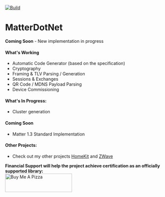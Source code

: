 [![Build](https://github.com/SmartHomeOS/MatterDotNet/actions/workflows/dotnet.yml/badge.svg)](https://github.com/SmartHomeOS/MatterDotNet/actions/workflows/dotnet.yml)
# MatterDotNet
**Coming Soon** - New implementation in progress

#### What's Working
* Automatic Code Generator (based on the specification)
* Cryptography
* Framing & TLV Parsing / Generation 
* Sessions & Exchanges
* QR Code / MDNS Payload Parsing
* Device Commissioning

#### What's In Progress:
* Cluster generation

#### Coming Soon
* Matter 1.3 Standard Implementation

#### Other Projects:
* Check out my other projects [HomeKit](https://github.com/SmartHomeOS/HomeKitDotNet) and [ZWave](https://github.com/SmartHomeOS/ZWaveDotNet)

**Financial Support will help the project achieve certification as an officially supported library:**
<br/><a href="https://www.buymeacoffee.com/jdomnitz" target="_blank"><img src="https://cdn.buymeacoffee.com/buttons/v2/default-red.png" alt="Buy Me A Pizza" style="height: 60px !important;width: 217px !important;" ></a>